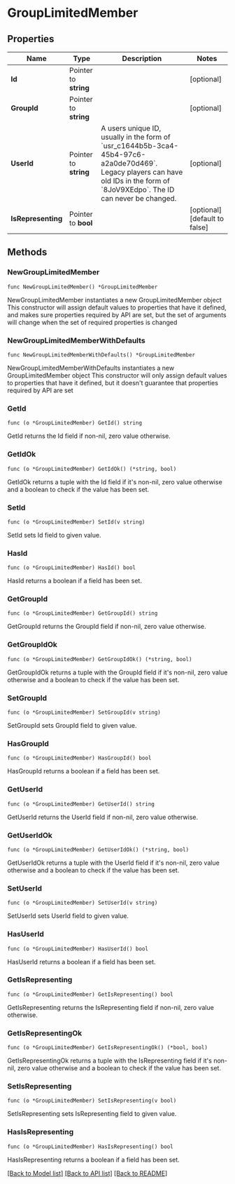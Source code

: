 # GroupLimitedMember

## Properties

Name | Type | Description | Notes
------------ | ------------- | ------------- | -------------
**Id** | Pointer to **string** |  | [optional] 
**GroupId** | Pointer to **string** |  | [optional] 
**UserId** | Pointer to **string** | A users unique ID, usually in the form of &#x60;usr_c1644b5b-3ca4-45b4-97c6-a2a0de70d469&#x60;. Legacy players can have old IDs in the form of &#x60;8JoV9XEdpo&#x60;. The ID can never be changed. | [optional] 
**IsRepresenting** | Pointer to **bool** |  | [optional] [default to false]

## Methods

### NewGroupLimitedMember

`func NewGroupLimitedMember() *GroupLimitedMember`

NewGroupLimitedMember instantiates a new GroupLimitedMember object
This constructor will assign default values to properties that have it defined,
and makes sure properties required by API are set, but the set of arguments
will change when the set of required properties is changed

### NewGroupLimitedMemberWithDefaults

`func NewGroupLimitedMemberWithDefaults() *GroupLimitedMember`

NewGroupLimitedMemberWithDefaults instantiates a new GroupLimitedMember object
This constructor will only assign default values to properties that have it defined,
but it doesn't guarantee that properties required by API are set

### GetId

`func (o *GroupLimitedMember) GetId() string`

GetId returns the Id field if non-nil, zero value otherwise.

### GetIdOk

`func (o *GroupLimitedMember) GetIdOk() (*string, bool)`

GetIdOk returns a tuple with the Id field if it's non-nil, zero value otherwise
and a boolean to check if the value has been set.

### SetId

`func (o *GroupLimitedMember) SetId(v string)`

SetId sets Id field to given value.

### HasId

`func (o *GroupLimitedMember) HasId() bool`

HasId returns a boolean if a field has been set.

### GetGroupId

`func (o *GroupLimitedMember) GetGroupId() string`

GetGroupId returns the GroupId field if non-nil, zero value otherwise.

### GetGroupIdOk

`func (o *GroupLimitedMember) GetGroupIdOk() (*string, bool)`

GetGroupIdOk returns a tuple with the GroupId field if it's non-nil, zero value otherwise
and a boolean to check if the value has been set.

### SetGroupId

`func (o *GroupLimitedMember) SetGroupId(v string)`

SetGroupId sets GroupId field to given value.

### HasGroupId

`func (o *GroupLimitedMember) HasGroupId() bool`

HasGroupId returns a boolean if a field has been set.

### GetUserId

`func (o *GroupLimitedMember) GetUserId() string`

GetUserId returns the UserId field if non-nil, zero value otherwise.

### GetUserIdOk

`func (o *GroupLimitedMember) GetUserIdOk() (*string, bool)`

GetUserIdOk returns a tuple with the UserId field if it's non-nil, zero value otherwise
and a boolean to check if the value has been set.

### SetUserId

`func (o *GroupLimitedMember) SetUserId(v string)`

SetUserId sets UserId field to given value.

### HasUserId

`func (o *GroupLimitedMember) HasUserId() bool`

HasUserId returns a boolean if a field has been set.

### GetIsRepresenting

`func (o *GroupLimitedMember) GetIsRepresenting() bool`

GetIsRepresenting returns the IsRepresenting field if non-nil, zero value otherwise.

### GetIsRepresentingOk

`func (o *GroupLimitedMember) GetIsRepresentingOk() (*bool, bool)`

GetIsRepresentingOk returns a tuple with the IsRepresenting field if it's non-nil, zero value otherwise
and a boolean to check if the value has been set.

### SetIsRepresenting

`func (o *GroupLimitedMember) SetIsRepresenting(v bool)`

SetIsRepresenting sets IsRepresenting field to given value.

### HasIsRepresenting

`func (o *GroupLimitedMember) HasIsRepresenting() bool`

HasIsRepresenting returns a boolean if a field has been set.


[[Back to Model list]](../README.md#documentation-for-models) [[Back to API list]](../README.md#documentation-for-api-endpoints) [[Back to README]](../README.md)


